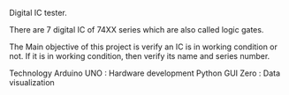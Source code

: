 Digital IC tester.

There are 7 digital IC of 74XX series which are also called logic gates.

The Main objective of this project is verify an IC is in working condition or not.
If it is in working condition, then verify its name and series number. 

Technology
Arduino UNO	:	Hardware development
Python GUI Zero	: 	Data visualization
